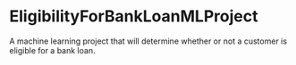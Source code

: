 # EligibilityForBankLoanMLProject
A machine learning project that will determine whether or not a customer is eligible for a bank loan.
